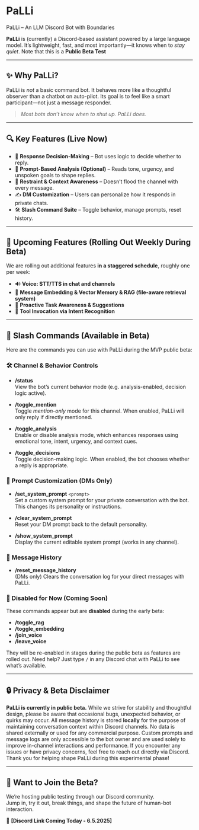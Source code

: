 # PaLLi
PaLLi – An LLM Discord Bot with Boundaries

**PaLLi** is (currently) a Discord-based assistant powered by a large language model. It’s lightweight, fast, and most importantly—it knows when to *stay quiet*.
Note that this is a **Public Beta Test**

---

## ✨ Why PaLLi?
PaLLi is *not* a basic command bot. It behaves more like a thoughtful observer than a chatbot on auto-pilot. Its goal is to feel like a smart participant—not just a message responder.

> *Most bots don’t know when to shut up. PaLLi does.*

---

## 🔍 Key Features (Live Now)
- 🧠 **Response Decision-Making** – Bot uses logic to decide whether to reply.
- 🧩 **Prompt-Based Analysis (Optional)** – Reads tone, urgency, and unspoken goals to shape replies.
- 🧘 **Restraint & Context Awareness** – Doesn’t flood the channel with every message.
- ✍️ **DM Customization** – Users can personalize how it responds in private chats.
- 🛠️ **Slash Command Suite** – Toggle behavior, manage prompts, reset history.

---

## 🚧 Upcoming Features (Rolling Out Weekly During Beta)

We are rolling out additional features **in a staggered schedule**, roughly one per week:
- 🔊 **Voice: STT/TTS in chat and channels**  
- 🔎 **Message Embedding & Vector Memory & RAG (file-aware retrieval system)** 
- 🧠 **Proactive Task Awareness & Suggestions**  
- 🤖 **Tool Invocation via Intent Recognition**

---

## 🧭 Slash Commands (Available in Beta)
Here are the commands you can use with PaLLi during the MVP public beta:

### 🛠️ Channel & Behavior Controls
- **/status**  
  View the bot’s current behavior mode (e.g. analysis-enabled, decision logic active).

- **/toggle_mention**  
  Toggle *mention-only* mode for this channel. When enabled, PaLLi will only reply if directly mentioned.

- **/toggle_analysis**  
  Enable or disable analysis mode, which enhances responses using emotional tone, intent, urgency, and context cues.

- **/toggle_decisions**  
  Toggle decision-making logic. When enabled, the bot chooses whether a reply is appropriate.

### 🧠 Prompt Customization (DMs Only)
- **/set_system_prompt** `<prompt>`  
  Set a custom system prompt for your private conversation with the bot. This changes its personality or instructions.

- **/clear_system_prompt**  
  Reset your DM prompt back to the default personality.

- **/show_system_prompt**  
  Display the current editable system prompt (works in any channel).

### 🧹 Message History
- **/reset_message_history**  
  (DMs only) Clears the conversation log for your direct messages with PaLLi.

### 🧪 Disabled for Now (Coming Soon)
These commands appear but are **disabled** during the early beta:
- **/toggle_rag**  
- **/toggle_embedding**  
- **/join_voice**  
- **/leave_voice**

They will be re-enabled in stages during the public beta as features are rolled out.
Need help? Just type `/` in any Discord chat with PaLLi to see what’s available.

---

## 🔒 Privacy & Beta Disclaimer
**PaLLi is currently in public beta.** While we strive for stability and thoughtful design, please be aware that occasional bugs, unexpected behavior, or quirks may occur.
All message history is stored **locally** for the purpose of maintaining conversation context within Discord channels. No data is shared externally or used for any commercial purpose.
Custom prompts and message logs are only accessible to the bot owner and are used solely to improve in-channel interactions and performance.
If you encounter any issues or have privacy concerns, feel free to reach out directly via Discord.
Thank you for helping shape PaLLi during this experimental phase!

---

## 🧪 Want to Join the Beta?
We’re hosting public testing through our Discord community.  
Jump in, try it out, break things, and shape the future of human-bot interaction.

🔗 **[Discord Link Coming Today - 6.5.2025]**
